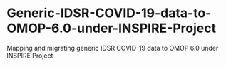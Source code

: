 # Generic-IDSR-COVID-19-data-to-OMOP-6.0-under-INSPIRE-Project
Mapping and migrating generic IDSR COVID-19 data to OMOP 6.0 under INSPIRE Project
